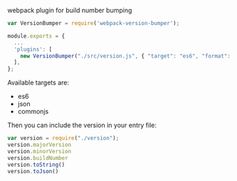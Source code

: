 webpack plugin for build number bumping

```js
var VersionBumper = require('webpack-version-bumper');

module.exports = {
  ...
  'plugins': [
    new VersionBumper("./src/version.js", { "target": "es6", "format": "$major.$minor.$patch.$build" })
  ],
};
```

Available targets are:

- es6
- json
- commonjs

Then you can include the version in your entry file:

```js
var version = require("./version");
version.majorVersion
version.minorVersion
version.buildNumber
version.toString()
version.toJson()
```

